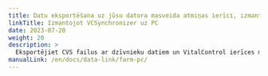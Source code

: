 ```yaml
---
title: Datu eksportēšana uz jūsu datora masveida atmiņas ierīci, izmantojot VCSynchronizer programmatūru
linkTitle: Izmantojot VCSynchronizer uz PC
date: 2023-07-20
weight: 20
description: >
  Eksportējiet CVS failus ar dzīvnieku datiem un VitalControl ierīces mērījumu vērtībām uz datora masveida atmiņu.
manualLink: /en/docs/data-link/farm-pc/
---
```

<script>
  window.location.href = "/en/docs/data-link/farm-pc/";
</script>
